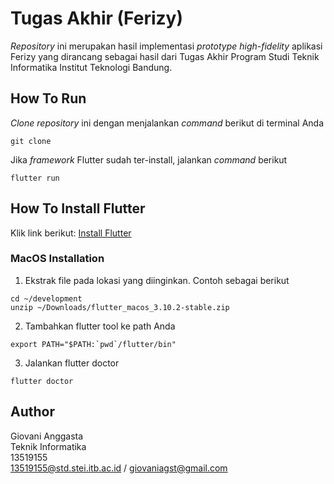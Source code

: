 # Tugas Akhir (Ferizy)

_Repository_ ini merupakan hasil implementasi _prototype high-fidelity_ aplikasi Ferizy yang dirancang sebagai hasil dari Tugas Akhir Program Studi Teknik Informatika Institut Teknologi Bandung.

## How To Run

_Clone repository_ ini dengan menjalankan _command_ berikut di terminal Anda
```
git clone
```
Jika _framework_ Flutter sudah ter-install, jalankan _command_ berikut
```
flutter run
```

## How To Install Flutter
Klik link berikut: [Install Flutter](https://docs.flutter.dev/get-started/install)
### MacOS Installation
1. Ekstrak file pada lokasi yang diinginkan. Contoh sebagai berikut

```
cd ~/development
unzip ~/Downloads/flutter_macos_3.10.2-stable.zip
```
2. Tambahkan flutter tool ke path Anda
```
export PATH="$PATH:`pwd`/flutter/bin"
```
3. Jalankan flutter doctor
```
flutter doctor
```
## Author
Giovani Anggasta<br>
Teknik Informatika<br>
13519155<br>
13519155@std.stei.itb.ac.id / giovaniagst@gmail.com
